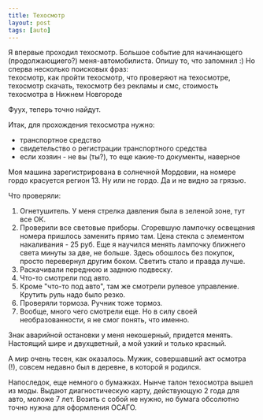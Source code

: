 ```yaml
---
title: Техосмотр
layout: post
tags: [auto]
---
```


Я впервые проходил техосмотр. Большое событие для начинающего (продолжающиего?) меня-автомобилиста. Опишу то, что запомнил :) Но сперва несколько поисковых фраз:  
техосмотр, как пройти техосмотр, что проверяют на техосмотре, техосмотр скачать, техосмотр без рекламы и смс, стоимость техосмотра в Нижнем Новгороде

Фуух, теперь точно найдут.

Итак, для прохождения техосмотра нужно:
 - транспортное средство
 - свидетельство о регистрации транспортного средства
 - если хозяин - не вы (ты?), то еще какие-то документы, наверное

Моя машина зарегистрирована в солнечной Мордовии, на номере гордо красуется регион 13. Ну или не гордо. Да и не видно за грязью.  

Что проверяли:
 1. Огнетушитель. У меня стрелка давления была в зеленой зоне, тут все ОК.
 2. Проверили все световые приборы. Сгоревшую лампочку освещения номера пришлось заменить прямо там. Цена стекла с элементом накаливания - 25 руб. Еще я научился менять лампочку ближнего света минуты за две, не больше. Здесь обошлось без покупок, просто перевернул другим боком. Светить стало и правда лучше.
 3. Раскачивали переднюю и заднюю подвеску.
 4. Что-то смотрели под авто.
 5. Кроме "что-то под авто", там же смотрели рулевое управление. Крутить руль надо было резко.
 6. Проверяли тормоза. Ручник тоже тормоз.
 7. Вообще, много чего смотрели еще. Но в силу своей необразованности, я не смог понять, что именно.

Знак аварийной остановки у меня некошерный, придется менять. Настоящий шире и двухцветный, а мой узкий и только красный.

А мир очень тесен, как оказалось. Мужик, совершавший акт осмотра (!), совсем недавно был в деревне, в которой я родился.

Напоследок, еще немного о бумажках. Нынче талон техосмотра вышел из моды. Выдают диагностическую карту, действующую 2 года для авто, моложе 7 лет. Возить с собой не нужно, но бумага обсолютно точно нужна для оформления ОСАГО.